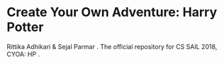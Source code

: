 # Create Your Own Adventure: Harry Potter
Rittika Adhikari & Sejal Parmar . 
The official repository for CS SAIL 2018, CYOA: HP . 
